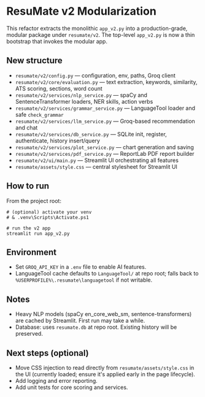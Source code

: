 # ResuMate v2 Modularization

This refactor extracts the monolithic `app_v2.py` into a production-grade, modular package under `resumate/v2`. The top-level `app_v2.py` is now a thin bootstrap that invokes the modular app.

## New structure

- `resumate/v2/config.py` — configuration, env, paths, Groq client
- `resumate/v2/core/evaluation.py` — text extraction, keywords, similarity, ATS scoring, sections, word count
- `resumate/v2/services/nlp_service.py` — spaCy and SentenceTransformer loaders, NER skills, action verbs
- `resumate/v2/services/grammar_service.py` — LanguageTool loader and safe `check_grammar`
- `resumate/v2/services/llm_service.py` — Groq-based recommendation and chat
- `resumate/v2/services/db_service.py` — SQLite init, register, authenticate, history insert/query
- `resumate/v2/services/plot_service.py` — chart generation and saving
- `resumate/v2/services/pdf_service.py` — ReportLab PDF report builder
- `resumate/v2/ui/main.py` — Streamlit UI orchestrating all features
- `resumate/assets/style.css` — central stylesheet for Streamlit UI

## How to run

From the project root:

```pwsh
# (optional) activate your venv
# & .venv\Scripts\Activate.ps1

# run the v2 app
streamlit run app_v2.py
```

## Environment

- Set `GROQ_API_KEY` in a `.env` file to enable AI features.
- LanguageTool cache defaults to `LanguageTool/` at repo root; falls back to `%USERPROFILE%\.resumate\languagetool` if not writable.

## Notes

- Heavy NLP models (spaCy en_core_web_sm, sentence-transformers) are cached by Streamlit. First run may take a while.
- Database: uses `resumate.db` at repo root. Existing history will be preserved.

## Next steps (optional)

- Move CSS injection to read directly from `resumate/assets/style.css` in the UI (currently loaded; ensure it's applied early in the page lifecycle).
- Add logging and error reporting.
- Add unit tests for core scoring and services.
